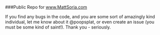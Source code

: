 ###Public Repo for www.MattSoria.com

If you find any bugs in the code, and you are some sort of amazingly kind individual, let me know about it @poopsplat, or even create an issue (you must be some kind of saint!).
Thank you - seriously.